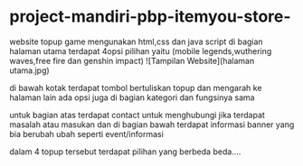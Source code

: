 # project-mandiri-pbp-itemyou-store-
website topup game mengunakan html,css dan java script
di bagian halaman utama terdapat 4opsi pilihan
yaitu (mobile legends,wuthering waves,free fire dan genshin impact)
![Tampilan Website](halaman utama.jpg)

di bawah kotak terdapat tombol bertuliskan topup dan mengarah ke halaman lain
ada opsi juga di bagian kategori dan fungsinya sama

untuk bagian atas terdapat contact untuk menghubungi jika terdapat masalah atau masukan
dan di bagian bawah terdapat informasi banner yang bia berubah ubah seperti event/informasi

dalam 4 topup tersebut terdapat pilihan yang berbeda beda....
